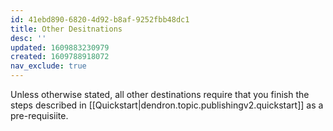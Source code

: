```yaml
---
id: 41ebd890-6820-4d92-b8af-9252fbb48dc1
title: Other Desitnations
desc: ''
updated: 1609883230979
created: 1609788918072
nav_exclude: true
---
```

Unless otherwise stated, all other destinations require that you finish the steps described in [[Quickstart|dendron.topic.publishingv2.quickstart]] as a pre-requisiite. 

